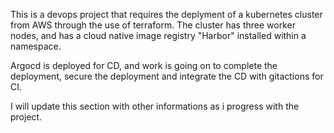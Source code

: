 This is a devops project that requires the deplyment of a kubernetes cluster from AWS through the use of terraform.
The cluster has three worker nodes, and has a cloud native image registry "Harbor" installed within a namespace.

Argocd is deployed for CD, and work is going on to complete the deployment, secure the deployment and integrate the CD with gitactions for CI.

I will update this section with other informations as i progress with the project.